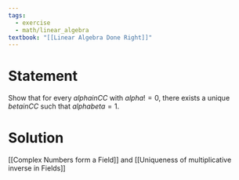 ```yaml
---
tags:
  - exercise
  - math/linear_algebra
textbook: "[[Linear Algebra Done Right]]"
---
```

# Statement
Show that for every $alpha in CC$ with $alpha != 0$, there exists a unique $beta in CC$ such
that $alpha beta = 1$.
# Solution
[[Complex Numbers form a Field]] and [[Uniqueness of multiplicative inverse in Fields]]